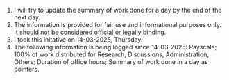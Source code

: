 1. I will try to update the summary of work done for a day by the end of the next day.
2. The information is provided for fair use and informational purposes only. It should not be considered official or legally binding.
3. I took this initative on 14-03-2025, Thursday. 
4. The following information is being logged since 14-03-2025: Payscale; 100% of work distributed for Research, Discussions, Administration, Others; Duration of office hours; Summary of work done in a day as pointers. 
